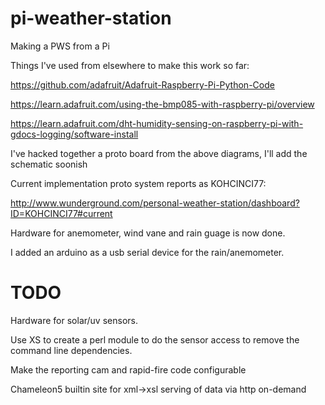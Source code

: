pi-weather-station
==================

Making a PWS from a Pi

Things I've used from elsewhere to make this work so far:

https://github.com/adafruit/Adafruit-Raspberry-Pi-Python-Code

https://learn.adafruit.com/using-the-bmp085-with-raspberry-pi/overview

https://learn.adafruit.com/dht-humidity-sensing-on-raspberry-pi-with-gdocs-logging/software-install

I've hacked together a proto board from the above diagrams, I'll add the schematic soonish

Current implementation proto system reports as KOHCINCI77:

http://www.wunderground.com/personal-weather-station/dashboard?ID=KOHCINCI77#current

Hardware for anemometer, wind vane and rain guage is now done.

I added an arduino as a usb serial device for the rain/anemometer.

TODO
====

Hardware for solar/uv sensors.  

Use XS to create a perl module to do the sensor access to remove the command line dependencies.

Make the reporting cam and rapid-fire code configurable

Chameleon5 builtin site for xml->xsl serving of data via http on-demand
